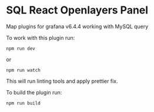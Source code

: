 # SQL React Openlayers Panel

Map plugins for grafana v6.4.4 working with MySQL query

To work with this plugin run:

```
npm run dev
```

or

```
npm run watch
```

This will run linting tools and apply prettier fix.

To build the plugin run:

```
npm run build
```
